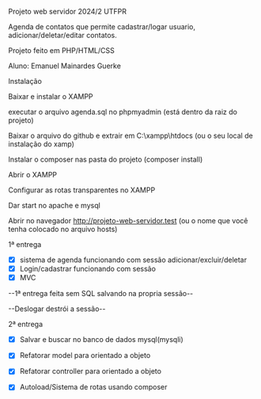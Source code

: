 Projeto web servidor 2024/2 UTFPR

Agenda de contatos que permite cadastrar/logar usuario, adicionar/deletar/editar contatos.

Projeto feito em PHP/HTML/CSS



Aluno: Emanuel Mainardes Guerke

Instalação 

Baixar e instalar o XAMPP 

executar o arquivo agenda.sql no phpmyadmin (está dentro da raiz do projeto)

Baixar o arquivo do github e extrair em C:\xampp\htdocs (ou o seu local de instalação do xamp)

Instalar o composer nas pasta do projeto (composer install)

Abrir o XAMPP

Configurar as rotas transparentes no XAMPP

Dar start no apache e mysql

Abrir no navegador http://projeto-web-servidor.test (ou o nome que você tenha colocado no arquivo hosts)

1ª entrega
- [x] sistema de agenda funcionando com sessão adicionar/excluir/deletar
- [x] Login/cadastrar funcionando com sessão
- [x] MVC
      
--1ª entrega feita sem SQL salvando na propria sessão--

--Deslogar destrói a sessão--


2ª entrega
- [x] Salvar e buscar no banco de dados mysql(mysqli)
- [x] Refatorar model para orientado a objeto
- [x] Refatorar controller para orientado a objeto
- [x] Autoload/Sistema de rotas usando composer 



